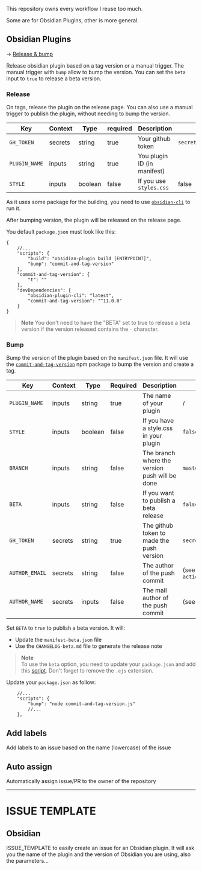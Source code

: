 This repository owns every workflow I reuse too much.

Some are for Obsidian Plugins, other is more general.

## Obsidian Plugins

-> [Release & bump](./template/obsidian/release.yml)

Release obsidian plugin based on a tag version or a manual trigger.
The manual trigger with `bump` allow to bump the version. You can set the `beta` input to `true` to release a beta version.

### Release

On tags, release the plugin on the release page. You can also use a manual trigger to publish the plugin, without needing to bump the version.


| Key           | Context | Type    | required | Description                 | default                                                                                                                        |
| ------------- | ------- | ------- | -------- | --------------------------- | ------------------------------------------------------------------------------------------------------------------------------ |
| `GH_TOKEN`    | secrets | string  | true     | Your github token           | `secrets.GITHUB_TOKEN`                                                                                                         |
| `PLUGIN_NAME` | inputs  | string  | true     | You plugin ID (in manifest) |                                                                                                                                |
| `STYLE`       | inputs  | boolean | false    | If you use `styles.css`     | false                                                                                                                          |

As it uses some package for the building, you need to use [`obsidian-cli`](https://www.npmjs.com/package/obsidian-plugin-cli) to run it.

After bumping version, the plugin will be released on the release page.

You default `package.json` must look like this:

```jsonc
{
    //...
    "scripts": {
        "build": "obsidian-plugin build [ENTRYPOINT]",
        "bump": "commit-and-tag-version"
    },
    "commit-and-tag-version": {
	    "t": ""
    },
    "devDependencies": {
        "obsidian-plugin-cli": "latest",
        "commit-and-tag-version": "^11.0.0"
    }
}
```

> **Note**
> You don't need to have the "BETA" set to true to release a beta version if the version released contains the `-` character.

### Bump

Bump the version of the plugin based on the `manifest.json` file. It will use the [`commit-and-tag-version`](https://www.npmjs.com/package/commit-and-tag-version) npm package to bump the version and create a tag.

| Key          | Context | Type    | Required | Description                                    | Default                                                       |
| ------------ | ------- | ------- | -------- | ---------------------------------------------- | ------------------------------------------------------------- |
| `PLUGIN_NAME`  | inputs  | string  | true     | The name of your plugin                        | /                                                             |
| `STYLE`        | inputs  | boolean | false    | If you have a style.css in your plugin         | `false`                                                       |
| `BRANCH`       | inputs  | string  | false    | The branch where the version push will be done | `master`                                                      |
| `BETA`         | inputs  | string  | false    | If you want to publish a beta release          | `false`                                                       |
| `GH_TOKEN`     | secrets | string  | true     | The github token to made the push version      | `secrets.GITHUB_TOKEN`                                        |
| `AUTHOR_EMAIL` | secrets | string  | false    | The author of the push commit                  | (see template) `github-actions[bot]@users.noreply.github.com` |
| `AUTHOR_NAME`  | secrets | inputs  | false    | The mail author of the push commit             | (see template) `github-actions[bot]`                          |

Set `BETA` to `true` to publish a beta version. It will:
- Update the `manifest-beta.json` file
- Use the `CHANGELOG-beta.md` file to generate the release note

> **Note**  
> To use the `beta` option, you need to update your `package.json` and add this [script](https://github.com/mara-li/create-obsidian-plugin/blob/master/src/templates/commit-and-tag-version.js.ejs). 
> Don't forget to remove the `.ejs` extension.

Update your `package.json` as follow:
```jsonc
    //...
    "scripts": {
		"bump": "node commit-and-tag-version.js"
        //...
    },
```


## Add labels

Add labels to an issue based on the name (lowercase) of the issue

## Auto assign

Automatically assign issue/PR to the owner of the repository

---

# ISSUE TEMPLATE

## Obsidian

ISSUE_TEMPLATE to easily create an issue for an Obsidian plugin. It will ask you the name of the plugin and the version of Obsidian you are using, also the parameters...
